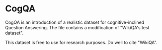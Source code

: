 # CogQA

CogQA is an introduction of a realistic dataset for cognitive-inclined Question Answering.
The file contains a modification of "WikiQA's test dataset".

This dataset is free to use for research purposes.
Do well to cite "WikiQA".
